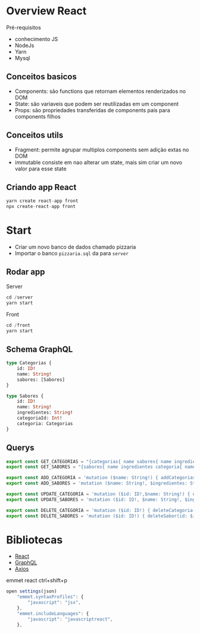 # Overview React

Pré-requisitos
- conhecimento JS
- NodeJs
- Yarn
- Mysql

## Conceitos basicos
- Components:
    são functions que retornam elementos renderizados no DOM 
- State:
    são variaveis que podem ser reutilizadas em um component
- Props:
    são propriedades transferidas de components pais para components filhos

## Conceitos utils
- Fragment:
    permite agrupar multiplos components sem adição extas no DOM
- immutable
    consiste em nao alterar um state, mais sim criar um novo valor para esse state

## Criando app React
```javascript
yarn create react-app front
npx create-react-app front
```

# Start

- Criar um novo banco de dados chamado pizzaria
- Importar o banco `pizzaria.sql` da para `server`

## Rodar app
Server
```javascript
cd /server
yarn start
```
Front

```javascript
cd /front
yarn start
```

## Schema GraphQL

```graphQl
type Categorias {
    id: ID!
    name: String! 
    sabores: [Sabores]
}

type Sabores {
    id: ID!
    name: String! 
    ingredientes: String!
    categoriaId: Int!
    categoria: Categorias
}
```

## Querys

```javascript
export const GET_CATEGORIAS = "{categorias{ name sabores{ name ingredientes }}}"
export const GET_SABORES = "{sabores{ name ingredientes categoria{ name }}}"

export const ADD_CATEGORIA = 'mutation ($name: String!) { addCategorias(name: $name){ id name }}';
export const ADD_SABORES = 'mutation ($name: String!, $ingredientes: String!, $categoriaId: Int!) { addSabores(name: $name, ingredientes: $ingredientes, categoriaId: $categoriaId){ id name ingredientes }}';

export const UPDATE_CATEGORIA = 'mutation ($id: ID!,$name: String!) { updateCategoria(id: $id, name: $name){ id name }}';
export const UPDATE_SABORES = 'mutation ($id: ID!, $name: String!, $ingredientes: String!, $categoriaId: Int!) { updateSabor(id: $id, name: $name, ingredientes: $ingredientes, categoriaId: $categoriaId){ id name ingredientes categoriaId }}';

export const DELETE_CATEGORIA = 'mutation ($id: ID!) { deleteCategoria(id: $id) }'
export const DELETE_SABORES = 'mutation ($id: ID!) { deleteSabor(id: $id) }'
```

# Bibliotecas

- [React](https://pt-br.reactjs.org/docs/getting-started.html)
- [GraphQL](https://github.com/prisma-labs/graphql-yoga)
- [Axios](https://github.com/axios/axios)





emmet react
ctrl+shift+p
```javascript
open settings(json)
    "emmet.syntaxProfiles": {
        "javascript": "jsx",
    },
    "emmet.includeLanguages": {
        "javascript": "javascriptreact",
    },
```